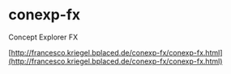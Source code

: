 conexp-fx
=========

Concept Explorer FX

[http://francesco.kriegel.bplaced.de/conexp-fx/conexp-fx.html](http://francesco.kriegel.bplaced.de/conexp-fx/conexp-fx.html)
